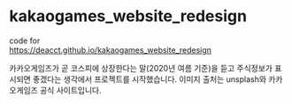 # kakaogames_website_redesign

code for<br>
https://deacct.github.io/kakaogames_website_redesign

카카오게임즈가 곧 코스피에 상장한다는 말(2020년 여름 기준)을 듣고 주식정보가 표시되면 좋겠다는 생각에서 프로젝트를 시작했습니다.
이미지 출처는 unsplash와 카카오게임즈 공식 사이트입니다.
